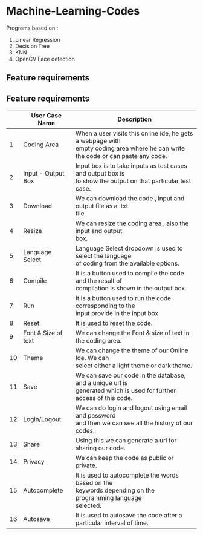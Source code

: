 # Machine-Learning-Codes

Programs based on :

1. Linear Regression
2. Decision Tree
3. KNN
4. OpenCV Face detection 






## Feature requirements  
  
## Feature requirements  
  
|    |   User Case Name      | Description |
|----|-----------------------|-------------|
| 1  | Coding Area           | When a user visits this online ide, he gets a webpage with<br> empty coding area where he can write the code or can paste any code.<br>  |
| 2  | Input - Output Box    | Input box is to take inputs as test cases and output box is<br>to show the output on that particular test case.                          |
| 3  | Download              | We can download the code , input and output file as a .txt<br>file.                                                                      |
| 4  | Resize                | We can resize the coding area , also the input and output<br>box.                                                                        |
| 5  | Language Select       | Language Select dropdown is used to select the language<br>of coding from the available options.                                         |
| 6  | Compile               | It is a button used to compile the code and the result of<br>compilation is shown in the output box.                                     |
| 7  | Run                   | It is a button used to run the code corresponding to the<br>input provide in the input box.                                              |
| 8  | Reset                 | It is used to reset the code.                                                                                                            |
| 9  | Font & Size of text   | We can change the Font & size of text in the coding area.                                                                                |
| 10 | Theme                 | We can change the theme of our Online Ide. We can<br>select either a light theme or dark theme.                                          |
| 11 | Save                  | We can save our code in the database, and a unique url is<br>generated which is used for further access of this code.                    |
| 12 | Login/Logout          | We can do login and logout using email and password<br>and then we can see all the history of our codes.                                 |
| 13 | Share                 | Using this we can generate a url for sharing our code.                                                                                   |
| 14 | Privacy               | We can keep the code as public or private.                                                                                               |
| 15 | Autocomplete          | It is used to autocomplete the words based on the<br>keywords depending on the programming language<br>selected.                         |
| 16 | Autosave              | It is used to autosave the code after a particular interval of time.                       |
